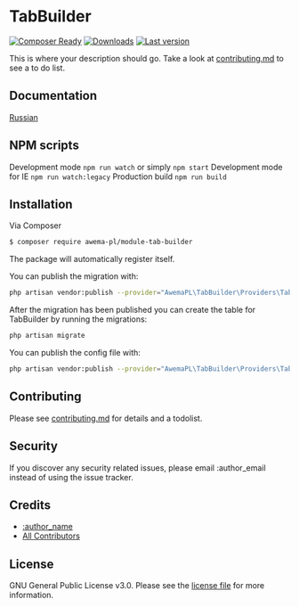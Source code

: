 # TabBuilder

[![Composer Ready](https://www.awema.pl/awema-pl/module-tab-builder/status.svg)](https://www.awema.pl/)
[![Downloads](https://www.awema.pl/awema-pl/module-tab-builder/downloads.svg)](https://www.awema.pl/)
[![Last version](https://www.awema.pl/awema-pl/module-tab-builder/version.svg)](https://www.awema.pl/)


This is where your description should go. Take a look at [contributing.md](contributing.md) to see a to do list.

## Documentation

[Russian](./docs/index.md)

## NPM scripts

Development mode `npm run watch` or simply `npm start`
Development mode for IE `npm run watch:legacy`
Production build `npm run build`

## Installation

Via Composer

``` bash
$ composer require awema-pl/module-tab-builder
```

The package will automatically register itself.

You can publish the migration with:

```bash
php artisan vendor:publish --provider="AwemaPL\TabBuilder\Providers\TabBuilderServiceProvider" --tag="migrations"
```

After the migration has been published you can create the table for TabBuilder by running the migrations:

```bash
php artisan migrate
```

You can publish the config file with:

```bash
php artisan vendor:publish --provider="AwemaPL\TabBuilder\Providers\TabBuilderServiceProvider" --tag="config"
```

## Contributing

Please see [contributing.md](contributing.md) for details and a todolist.

## Security

If you discover any security related issues, please email :author_email instead of using the issue tracker.

## Credits

- [:author_name][link-author]
- [All Contributors][link-contributors]

## License

GNU General Public License v3.0. Please see the [license file](license.md) for more information.

[ico-version]: https://img.shields.io/packagist/v/awemapl/TabBuilder.svg?style=flat-square
[ico-downloads]: https://img.shields.io/packagist/dt/awemapl/TabBuilder.svg?style=flat-square
[ico-travis]: https://img.shields.io/travis/awemapl/TabBuilder/master.svg?style=flat-square
[ico-styleci]: https://styleci.io/repos/12345678/shield

[link-packagist]: https://packagist.org/packages/awemapl/TabBuilder
[link-downloads]: https://packagist.org/packages/awemapl/TabBuilder
[link-travis]: https://travis-ci.org/awemapl/TabBuilder
[link-styleci]: https://styleci.io/repos/12345678
[link-author]: https://github.com/awemapl
[link-contributors]: ../../contributors]
